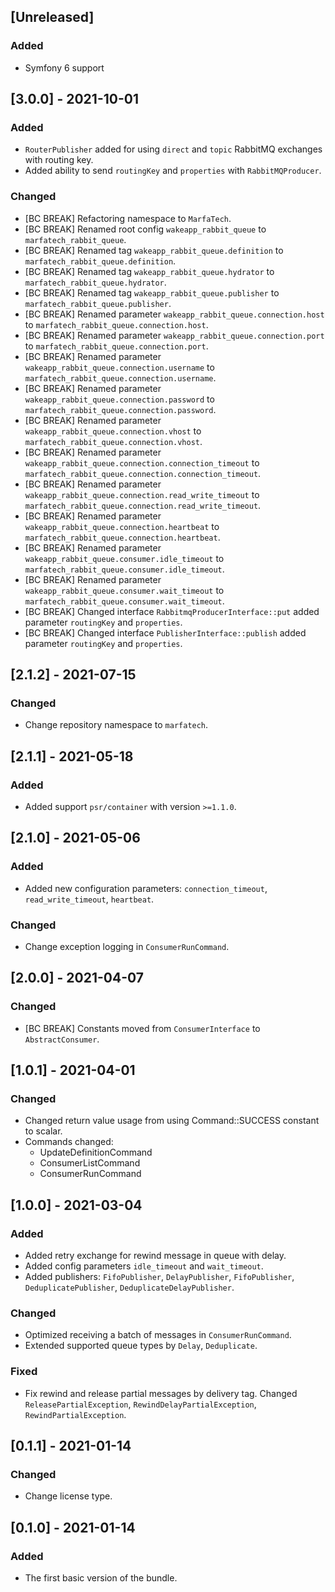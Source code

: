 ## [Unreleased]
### Added
- Symfony 6 support

## [3.0.0] - 2021-10-01
### Added
- `RouterPublisher` added for using `direct` and `topic` RabbitMQ exchanges with routing key.
- Added ability to send `routingKey` and `properties` with `RabbitMQProducer`.

### Changed
- [BC BREAK] Refactoring namespace to `MarfaTech`.
- [BC BREAK] Renamed root config `wakeapp_rabbit_queue` to `marfatech_rabbit_queue`.
- [BC BREAK] Renamed tag `wakeapp_rabbit_queue.definition` to `marfatech_rabbit_queue.definition`.
- [BC BREAK] Renamed tag `wakeapp_rabbit_queue.hydrator` to `marfatech_rabbit_queue.hydrator`.
- [BC BREAK] Renamed tag `wakeapp_rabbit_queue.publisher` to `marfatech_rabbit_queue.publisher`.
- [BC BREAK] Renamed parameter `wakeapp_rabbit_queue.connection.host` to `marfatech_rabbit_queue.connection.host`.
- [BC BREAK] Renamed parameter `wakeapp_rabbit_queue.connection.port` to `marfatech_rabbit_queue.connection.port`.
- [BC BREAK] Renamed parameter `wakeapp_rabbit_queue.connection.username` to `marfatech_rabbit_queue.connection.username`.
- [BC BREAK] Renamed parameter `wakeapp_rabbit_queue.connection.password` to `marfatech_rabbit_queue.connection.password`.
- [BC BREAK] Renamed parameter `wakeapp_rabbit_queue.connection.vhost` to `marfatech_rabbit_queue.connection.vhost`.
- [BC BREAK] Renamed parameter `wakeapp_rabbit_queue.connection.connection_timeout` to `marfatech_rabbit_queue.connection.connection_timeout`.
- [BC BREAK] Renamed parameter `wakeapp_rabbit_queue.connection.read_write_timeout` to `marfatech_rabbit_queue.connection.read_write_timeout`.
- [BC BREAK] Renamed parameter `wakeapp_rabbit_queue.connection.heartbeat` to `marfatech_rabbit_queue.connection.heartbeat`.
- [BC BREAK] Renamed parameter `wakeapp_rabbit_queue.consumer.idle_timeout` to `marfatech_rabbit_queue.consumer.idle_timeout`.
- [BC BREAK] Renamed parameter `wakeapp_rabbit_queue.consumer.wait_timeout` to `marfatech_rabbit_queue.consumer.wait_timeout`.
- [BC BREAK] Changed interface `RabbitmqProducerInterface::put` added parameter `routingKey` and `properties`.
- [BC BREAK] Changed interface `PublisherInterface::publish` added parameter `routingKey` and `properties`.

## [2.1.2] - 2021-07-15
### Changed
- Change repository namespace to `marfatech`.

## [2.1.1] - 2021-05-18
### Added
- Added support `psr/container` with version `>=1.1.0`.

## [2.1.0] - 2021-05-06
### Added
- Added new configuration parameters: `connection_timeout`, `read_write_timeout`, `heartbeat`.

### Changed
- Change exception logging in `ConsumerRunCommand`.

## [2.0.0] - 2021-04-07
### Changed
- [BC BREAK] Constants moved from `ConsumerInterface` to `AbstractConsumer`.

## [1.0.1] - 2021-04-01
### Changed
- Changed return value usage from using Command::SUCCESS constant to scalar. 
- Commands changed: 
  * UpdateDefinitionCommand
  * ConsumerListCommand
  * ConsumerRunCommand

## [1.0.0] - 2021-03-04
### Added
- Added retry exchange for rewind message in queue with delay.
- Added config parameters `idle_timeout` and `wait_timeout`.
- Added publishers: `FifoPublisher`, `DelayPublisher`, `FifoPublisher`, `DeduplicatePublisher`, `DeduplicateDelayPublisher`.

### Changed
- Optimized receiving a batch of messages in `ConsumerRunCommand`.
- Extended supported queue types by `Delay`, `Deduplicate`.

### Fixed
- Fix rewind and release partial messages by delivery tag. Changed `ReleasePartialException`, `RewindDelayPartialException`, `RewindPartialException`.

## [0.1.1] - 2021-01-14
### Changed
- Change license type.

## [0.1.0] - 2021-01-14
### Added
- The first basic version of the bundle.
